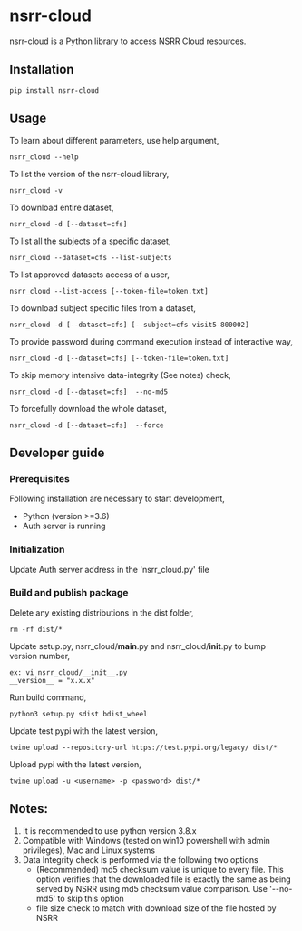 # nsrr-cloud

nsrr-cloud is a Python library to access NSRR Cloud resources.

## Installation

`pip install nsrr-cloud`

## Usage

To learn about different parameters, use help argument,

`nsrr_cloud --help`

To list the version of the nsrr-cloud library,

`nsrr_cloud -v`

To download entire dataset,

`nsrr_cloud -d [--dataset=cfs]`

To list all the subjects of a specific dataset,

`nsrr_cloud --dataset=cfs --list-subjects`

To list approved datasets access of a user,

`nsrr_cloud --list-access [--token-file=token.txt]`

To download subject specific files from a dataset,

`nsrr_cloud -d [--dataset=cfs] [--subject=cfs-visit5-800002]`

To provide password during command execution instead of interactive way,

`nsrr_cloud -d [--dataset=cfs] [--token-file=token.txt]`

To skip memory intensive data-integrity (See notes) check,

`nsrr_cloud -d [--dataset=cfs]  --no-md5`

To forcefully download the whole dataset,

`nsrr_cloud -d [--dataset=cfs]  --force`


## Developer guide

### Prerequisites
Following installation are necessary to start development,
- Python (version >=3.6)
- Auth server is running

### Initialization

Update Auth server address in the 'nsrr_cloud.py' file

### Build and publish package

Delete any existing distributions in the dist folder,

`rm -rf dist/*`

Update setup.py, nsrr_cloud/__main__.py and nsrr_cloud/__init__.py to bump version number,
```
ex: vi nsrr_cloud/__init__.py
__version__ = "x.x.x"
```
Run build command,

`python3 setup.py sdist bdist_wheel`

Update test pypi with the latest version, 

`twine upload --repository-url https://test.pypi.org/legacy/ dist/*`

Upload pypi with the latest version,

`twine upload -u <username> -p <password> dist/*`



## Notes: 
1. It is recommended to use python version 3.8.x
2. Compatible with Windows (tested on win10 powershell with admin privileges), Mac and Linux systems
3. Data Integrity check is performed via the following two options
    - (Recommended) md5 checksum value is unique to every file. This option verifies that the downloaded file is exactly the same as being served by NSRR using md5 checksum value comparison. Use '--no-md5' to skip this option
    - file size check to match with download size of the file hosted by NSRR 
